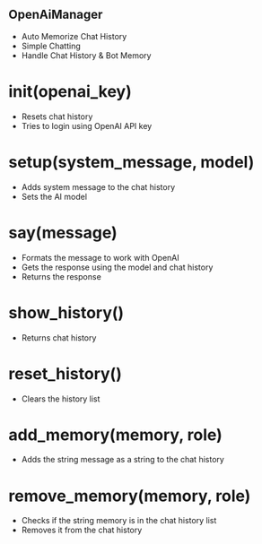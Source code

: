 ## OpenAiManager
- Auto Memorize Chat History
- Simple Chatting
- Handle Chat History & Bot Memory

# __init__(openai_key)
- Resets chat history
- Tries to login using OpenAI API key

# setup(system_message, model)
- Adds system message to the chat history
- Sets the AI model

# say(message)
- Formats the message to work with OpenAI
- Gets the response using the model and chat history
- Returns the response

# show_history()
- Returns chat history

# reset_history()
- Clears the history list

# add_memory(memory, role)
- Adds the string message as a string to the chat history

# remove_memory(memory, role)
- Checks if the string memory is in the chat history list
- Removes it from the chat history
